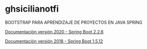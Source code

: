# ghsicilianotfi

BOOTSTRAP PARA APRENDIZAJE DE PROYECTOS EN JAVA SPRING

[Documentación versión 2020 - Spring Boot 2.2.6](https://drive.google.com/open?id=19jxnlmAU3-NSXgdEj4gbuVsU732-qPed)

[Documentación versión 2018 - Spring Boot 1.5.12](https://drive.google.com/open?id=1DVaVemnIGLifHesSeQScs4lEbW1WMqYt)
